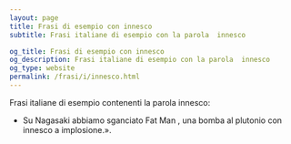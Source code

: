 ```yaml
---
layout: page
title: Frasi di esempio con innesco 
subtitle: Frasi italiane di esempio con la parola  innesco

og_title: Frasi di esempio con innesco 
og_description: Frasi italiane di esempio con la parola  innesco
og_type: website
permalink: /frasi/i/innesco.html
---
```


Frasi italiane di esempio contenenti la parola innesco:


- Su Nagasaki abbiamo sganciato Fat Man , una bomba al plutonio con innesco a implosione.».
